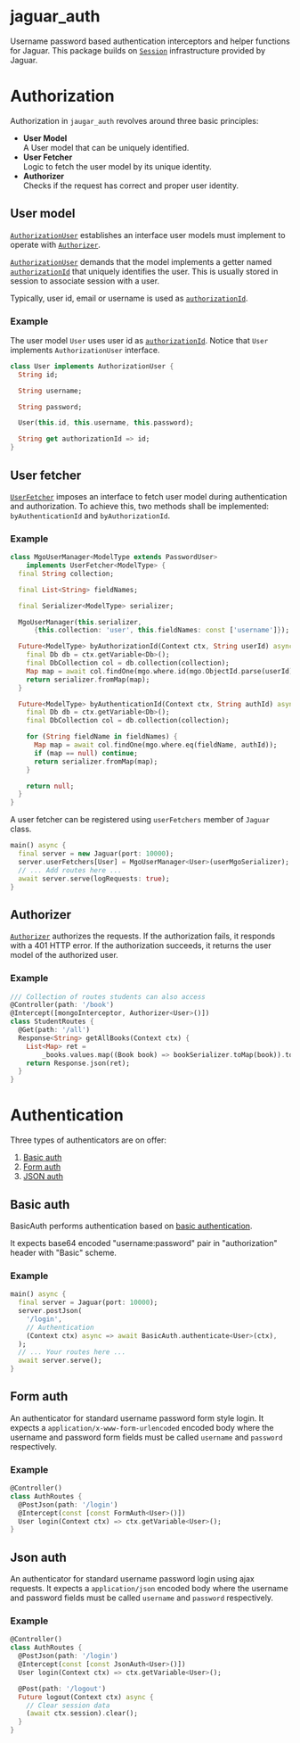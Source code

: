 # jaguar_auth

Username password based authentication interceptors and helper functions for Jaguar. 
This package builds on  [`Session`](https://pub.dartlang.org/documentation/jaguar/latest/jaguar/Session-class.html)
infrastructure provided by Jaguar.

# Authorization

Authorization in `jaugar_auth` revolves around three basic principles:

+ **User Model**  
  A User model that can be uniquely identified.
+ **User Fetcher**  
  Logic to fetch the user model by its unique identity.
+ **Authorizer**  
  Checks if the request has correct and proper user identity.

## User model

[`AuthorizationUser`][AuthorizationUser] establishes an interface user models must
implement to operate with [`Authorizer`][Authorizer].

[`AuthorizationUser`][AuthorizationUser] demands that the model implements a
getter named [`authorizationId`][authorizationId] that uniquely identifies
the user. This is usually stored in session to associate session with a
user.

Typically, user id, email or username is used as [`authorizationId`][authorizationId].

### Example

The user model `User` uses user id as [`authorizationId`][authorizationId].
Notice that `User` implements `AuthorizationUser` interface.

```dart
class User implements AuthorizationUser {
  String id;

  String username;

  String password;

  User(this.id, this.username, this.password);

  String get authorizationId => id;
}
```

## User fetcher

[`UserFetcher`][UserFetcher] imposes an interface to fetch user model during authentication and authorization.
To achieve this, two methods shall be implemented: `byAuthenticationId` and `byAuthorizationId`.

### Example

```dart
class MgoUserManager<ModelType extends PasswordUser>
    implements UserFetcher<ModelType> {
  final String collection;

  final List<String> fieldNames;

  final Serializer<ModelType> serializer;

  MgoUserManager(this.serializer,
      {this.collection: 'user', this.fieldNames: const ['username']});

  Future<ModelType> byAuthorizationId(Context ctx, String userId) async {
    final Db db = ctx.getVariable<Db>();
    final DbCollection col = db.collection(collection);
    Map map = await col.findOne(mgo.where.id(mgo.ObjectId.parse(userId)));
    return serializer.fromMap(map);
  }

  Future<ModelType> byAuthenticationId(Context ctx, String authId) async {
    final Db db = ctx.getVariable<Db>();
    final DbCollection col = db.collection(collection);

    for (String fieldName in fieldNames) {
      Map map = await col.findOne(mgo.where.eq(fieldName, authId));
      if (map == null) continue;
      return serializer.fromMap(map);
    }

    return null;
  }
}
```

A user fetcher can be registered using `userFetchers` member of `Jaguar` class.

```dart
main() async {
  final server = new Jaguar(port: 10000);
  server.userFetchers[User] = MgoUserManager<User>(userMgoSerializer);
  // ... Add routes here ...
  await server.serve(logRequests: true);
}
```

## Authorizer

[`Authorizer`][Authorizer] authorizes the requests. If the authorization fails,
it responds with a 401 HTTP error. If the authorization succeeds, it returns the user model 
of the authorized user.

### Example

```dart
/// Collection of routes students can also access
@Controller(path: '/book')
@Intercept([mongoInterceptor, Authorizer<User>()])
class StudentRoutes {
  @Get(path: '/all')
  Response<String> getAllBooks(Context ctx) {
    List<Map> ret =
        _books.values.map((Book book) => bookSerializer.toMap(book)).toList();
    return Response.json(ret);
  }
}
```

# Authentication

Three types of authenticators are on offer:

1. [Basic auth][BasicAuth]
2. [Form auth][FormAuth]
3. [JSON auth][JsonAuth]

## Basic auth

BasicAuth performs authentication based on [basic authentication](https://en.wikipedia.org/wiki/Basic_access_authentication).

It expects base64 encoded "username:password" pair in "authorization" header with "Basic" scheme.

### Example

```dart
main() async {
  final server = Jaguar(port: 10000);
  server.postJson(
    '/login',
    // Authentication
    (Context ctx) async => await BasicAuth.authenticate<User>(ctx),
  );
  // ... Your routes here ...
  await server.serve();
}
```

## Form auth

An authenticator for standard username password form style login.
It expects a `application/x-www-form-urlencoded` encoded body where the
username and password form fields must be called `username` and `password`
respectively.

### Example

```dart
@Controller()
class AuthRoutes {
  @PostJson(path: '/login')
  @Intercept(const [const FormAuth<User>()])
  User login(Context ctx) => ctx.getVariable<User>();
}
```

## Json auth

An authenticator for standard username password login using ajax requests.
It expects a `application/json` encoded body where the
username and password fields must be called `username` and `password`
respectively.

### Example

```dart
@Controller()
class AuthRoutes {
  @PostJson(path: '/login')
  @Intercept(const [const JsonAuth<User>()])
  User login(Context ctx) => ctx.getVariable<User>();

  @Post(path: '/logout')
  Future logout(Context ctx) async {
    // Clear session data
    (await ctx.session).clear();
  }
}
```

[BasicAuth]: https://pub.dartlang.org/documentation/jaguar_auth/latest/jaguar_auth/BasicAuth-class.html
[FormAuth]: https://pub.dartlang.org/documentation/jaguar_auth/latest/jaguar_auth/FormAuth-class.html
[JsonAuth]: https://pub.dartlang.org/documentation/jaguar_auth/latest/jaguar_auth/JsonAuth-class.html
[Authorizer]: https://pub.dartlang.org/documentation/jaguar_auth/latest/jaguar_auth/Authorizer-class.html
[UserFetcher]: https://pub.dartlang.org/documentation/jaguar/latest/jaguar/UserFetcher-class.html
[AuthorizationUser]: https://pub.dartlang.org/documentation/jaguar_common/latest/jaguar_common/AuthorizationUser-class.html
[authorizationId]: https://pub.dartlang.org/documentation/jaguar_common/latest/jaguar_common/AuthorizationUser/authorizationId.html
[byAuthenticationId]: https://pub.dartlang.org/documentation/jaguar/latest/jaguar/UserFetcher/byAuthenticationId.html
[byAuthorizationId]: https://pub.dartlang.org/documentation/jaguar/latest/jaguar/UserFetcher/byAuthorizationId.html